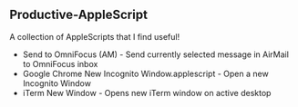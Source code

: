 ## Productive-AppleScript

A collection of AppleScripts that I find useful!

* Send to OmniFocus (AM) - Send currently selected message in AirMail to OmniFocus inbox
* Google Chrome New Incognito Window.applescript - Open a new Incognito Window
* iTerm New Window - Opens new iTerm window on active desktop
